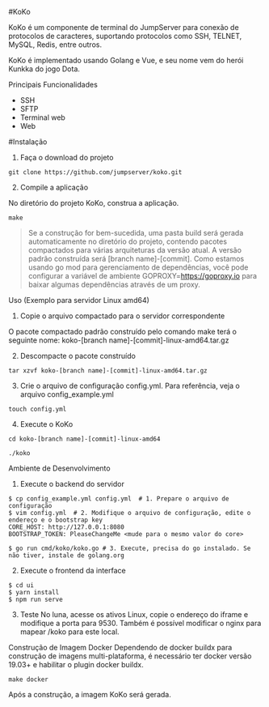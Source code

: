 
#KoKo

KoKo é um componente de terminal do JumpServer para conexão de protocolos de caracteres, suportando protocolos como SSH, TELNET, MySQL, Redis, entre outros.

KoKo é implementado usando Golang e Vue, e seu nome vem do herói Kunkka do jogo Dota.

Principais Funcionalidades

- SSH
- SFTP
- Terminal web
- Web

#Instalação

1. Faça o download do projeto

```shell
git clone https://github.com/jumpserver/koko.git
```

2. Compile a aplicação

No diretório do projeto KoKo, construa a aplicação.
```shell
make
```
> Se a construção for bem-sucedida, uma pasta build será gerada automaticamente no diretório do projeto, contendo pacotes compactados para várias arquiteturas da versão atual. A versão padrão construída será [branch name]-[commit].
> Como estamos usando go mod para gerenciamento de dependências, você pode configurar a variável de ambiente GOPROXY=https://goproxy.io para baixar algumas dependências através de um proxy.

Uso (Exemplo para servidor Linux amd64)

1. Copie o arquivo compactado para o servidor correspondente

O pacote compactado padrão construído pelo comando make terá o seguinte nome:
koko-[branch name]-[commit]-linux-amd64.tar.gz

2. Descompacte o pacote construído
```shell
tar xzvf koko-[branch name]-[commit]-linux-amd64.tar.gz
```

3. Crie o arquivo de configuração config.yml. Para referência, veja o arquivo config_example.yml
```shell
touch config.yml
```

4. Execute o KoKo
```shell
cd koko-[branch name]-[commit]-linux-amd64

./koko
```

Ambiente de Desenvolvimento

1. Execute o backend do servidor

```shell
$ cp config_example.yml config.yml  # 1. Prepare o arquivo de configuração
$ vim config.yml  # 2. Modifique o arquivo de configuração, edite o endereço e o bootstrap key
CORE_HOST: http://127.0.0.1:8080
BOOTSTRAP_TOKEN: PleaseChangeMe <mude para o mesmo valor do core>

$ go run cmd/koko/koko.go # 3. Execute, precisa do go instalado. Se não tiver, instale de golang.org
```

2. Execute o frontend da interface
```shell
$ cd ui 
$ yarn install
$ npm run serve
```

3. Teste
No luna, acesse os ativos Linux, copie o endereço do iframe e modifique a porta para 9530. Também é possível modificar o nginx para mapear /koko para este local.

Construção de Imagem Docker
Dependendo de docker buildx para construção de imagens multi-plataforma, é necessário ter docker versão 19.03+ e habilitar o plugin docker buildx.

```shell
make docker
```
Após a construção, a imagem KoKo será gerada.

